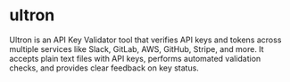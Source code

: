 # ultron
Ultron is an API Key Validator tool that verifies API keys and tokens across multiple services like Slack, GitLab, AWS, GitHub, Stripe, and more. It accepts plain text files with API keys, performs automated validation checks, and provides clear feedback on key status.
